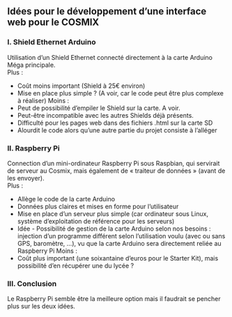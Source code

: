 ## **Idées pour le développement d’une interface web pour le COSMIX**

###   I.	Shield Ethernet Arduino  

Utilisation d’un Shield Ethernet connecté directement à la carte Arduino Méga principale.  
Plus :
-	Coût moins important (Shield à 25€ environ)
-	Mise en place plus simple ? (A voir, car le code peut être plus complexe à réaliser)
Moins : 
-	Peut de possibilité d’empiler le Shield sur la carte. A voir.
-	Peut-être incompatible avec les autres Shields déjà présents.
-	Difficulté pour les pages web dans des fichiers .html sur la carte SD
-	Alourdit le code alors qu’une autre partie du projet consiste à l’alléger

###   II.	Raspberry Pi  

Connection d’un mini-ordinateur Raspberry Pi sous Raspbian, qui servirait de serveur au Cosmix, mais également de « traiteur de données » (avant de les envoyer).  
Plus :
-	Allège le code de la carte Arduino
-	Données plus claires et mises en forme pour l’utilisateur
-	Mise en place d’un serveur plus simple (car ordinateur sous Linux, système d’exploitation de référence pour les serveurs)
-	Idée - Possibilité de gestion de la carte Arduino selon nos besoins : injection d’un programme différent selon l’utilisation voulu (avec ou sans GPS, baromètre, …), vu que la carte Arduino sera directement reliée au Raspberry Pi
Moins :
-	Coût plus important (une soixantaine d’euros pour le Starter Kit), mais possibilité d’en récupérer une du lycée ? 

###   III.	Conclusion  

Le Raspberry Pi semble être la meilleure option mais il faudrait se pencher plus sur les deux idées.

